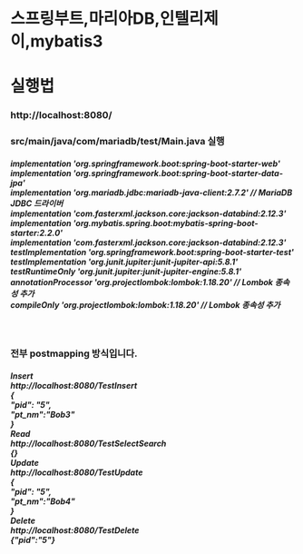 # 스프링부트,마리아DB,인텔리제이,mybatis3 

<h1>실행법</h1>
<h3> http://localhost:8080/</h3>
<h3> src/main/java/com/mariadb/test/Main.java 실행</h3>


<h5> 
    implementation 'org.springframework.boot:spring-boot-starter-web'<br />
    implementation 'org.springframework.boot:spring-boot-starter-data-jpa'<br />
    implementation 'org.mariadb.jdbc:mariadb-java-client:2.7.2'  // MariaDB JDBC 드라이버<br />
    implementation 'com.fasterxml.jackson.core:jackson-databind:2.12.3'<br />
    implementation 'org.mybatis.spring.boot:mybatis-spring-boot-starter:2.2.0'<br />
    implementation 'com.fasterxml.jackson.core:jackson-databind:2.12.3'<br />
    testImplementation 'org.springframework.boot:spring-boot-starter-test'<br />
    testImplementation 'org.junit.jupiter:junit-jupiter-api:5.8.1'<br />
    testRuntimeOnly 'org.junit.jupiter:junit-jupiter-engine:5.8.1'<br />
    annotationProcessor 'org.projectlombok:lombok:1.18.20'  // Lombok 종속성 추가<br />
    compileOnly 'org.projectlombok:lombok:1.18.20'  // Lombok 종속성 추가<br />
</h5> <br />

<h3>전부 postmapping 방식입니다.<br /></h3>
<h5>Insert  <br />
http://localhost:8080/TestInsert <br />
{ <br />
  "pid": "5", <br />
  "pt_nm":"Bob3" <br />
} <br />
Read <br />
http://localhost:8080/TestSelectSearch <br />
{} <br />
Update <br />
http://localhost:8080/TestUpdate <br />
{ <br />
  "pid": "5", <br />
  "pt_nm":"Bob4" <br />
} <br />
Delete <br />
http://localhost:8080/TestDelete <br />
{"pid":"5"}  <br />
</h5>

